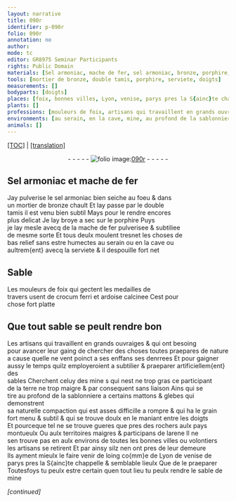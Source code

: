 ```yaml
---
layout: narrative
title: 090r
identifier: p-090r
folio: 090r
annotation: no
author:
mode: tc
editor: GR8975 Seminar Participants
rights: Public Domain
materials: [Sel armoniac, mache de fer, sel armoniac, bronze, porphire, mache de fer pulverisee, crocum ferri, ardoise calcinee, celuy des mine, terre, arene, sable de mine]
tools: [mortier de bronze, double tamis, porphire, serviete, doigts]
measurements: []
bodyparts: [doigts]
places: [foix, bonnes villes, Lyon, venise, parys pres la S{ainc}te chappelle]
plants: []
professions: [mouleurs de foix, artisans qui travaillent en grands ouvraiges, artisans]
environments: [au serain, en la cave, mine, au profond de la sablonniere, pres des rochers aulx pays montueulx, aulx territoires maigres, aulx environs de toutes les bonnes villes, pres de leur demeure]
animals: []
---
```


<p><a href="{{ site.baseurl }}/diplomatic/">[TOC]</a> | <a href="{{ site.baseurl }}/texts/p-090r_tl/" target="_blank">[translation]</a></p><div class="folio" align="center">- - - - - <a href="http://gallica.bnf.fr/ark:/12148/btv1b10500001g/f185.image" target="_blank"><img src="https://cu-mkp.github.io/2017-workshop-edition/assets/photo-icon.png" alt="folio image: " style="display:inline-block; margin-bottom:-3px;"/>090r</a> - - - - - </div>  
  

## <span class="m">Sel armoniac</span> et <span class="m">mache de fer</span>

 
Jay pulverise le <span class="m">sel armoniac</span> bien seiche au foeu & dans<br/> un <span class="tl">mortier de <span class="m">bronze</span></span> chault Et lay passe par le <span class="tl">double<br/> tamis</span> il est venu bien subtil Mays pour le rendre encores<br/> plus delicat Je lay broye a sec sur le <span class="tl"><span class="m">porphire</span></span> Puys<br/> je lay mesle avecq de la <span class="m">mache de fer pulverisee</span> & subtiliee<br/> de mesme sorte Et tous deulx moulent tresnet les choses de<br/> bas relief sans estre humectes <span class="env">au serain</span> ou <span class="env">en la cave</span> ou<br/> aultrem{ent} avecq la <span class="tl">serviete</span> & il despouille fort net
 
 
  

## Sable

 
Les <span class="pro">mouleurs de <span class="pl">foix</span></span> qui gectent les medailles de<br/> travers usent de <span class="m">crocum ferri</span> et <span class="m">ardoise calcinee</span> Cest pour<br/> chose fort platte
 
 
  

## Que tout sable se peult rendre bon

 
Les <span class="pro">artisans qui travaillent en grands ouvraiges</span> & qui ont besoing<br/> pour avancer leur gaing de chercher des choses toutes praepares de nature<br/> a cause quelle ne vent poinct a ses enffans ses denrrees Et pour gaigner<br/> aussy le temps quilz employeroient a subtilier & praeparer artificiellem{ent} des<br/> sables Cherchent <span class="m">celuy de<span class="del">s</span> <span class="env">mine</span></span> <span class="del">s</span> qui nest ne trop gras ce participant<br/> de la <span class="m">terre</span> ne trop maigre & par consequent sans liaison Ains qui se<br/> tire <span class="env">au profond de la sablonniere</span> a certains mattons & glebes qui demonstrent<br/> sa naturelle compaction qui est asses difficille a rompre & qui ha le grain<br/> fort menu & subtil & qui se trouve <span class="sn">doulx en le maniant entre les <span class="tl"><span class="bp">doigts</span></span></span><br/> Et pourceque tel ne se trouve gueres que <span class="env">pres des rochers aulx pays<br/> montueulx</span> Ou <span class="env">aulx territoires maigres</span> & participans de l<span class="m">arene</span> Il ne<br/> sen trouve pas <span class="del">en</span> <span class="env">aulx environs de toutes les <span class="pl">bonnes villes</span></span> ou volontiers<br/> les <span class="pro">artisans</span> se retirent Et par ainsy silz nen ont <span class="env">pres de leur demeure</span><br/> Ils ayment mieulx le faire venir de loing co{mm}e de <span class="pl">Lyon</span> de <span class="pl">venise</span> de<br/> <span class="pl">parys pres la S{ainc}te chappelle</span> & semblable lieulx Que de le praeparer<br/> Toutesfoys tu peulx estre certain quen tout lieu tu peulx rendre le <span class="m">sable de <span class="env">mine</span></span>
 
*[continued]*
 
